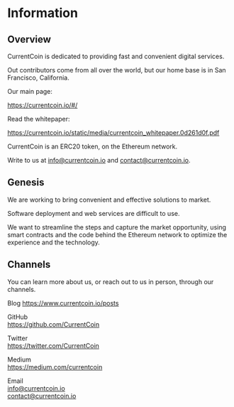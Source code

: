 # Information

Overview
------

CurrentCoin is dedicated to providing fast and convenient digital services.

Out contributors come from all over the world, but our home base is in San Francisco, California.

Our main page:

https://currentcoin.io/#/

Read the whitepaper:

https://currentcoin.io/static/media/currentcoin_whitepaper.0d261d0f.pdf

CurrentCoin is an ERC20 token, on the Ethereum network.

Write to us at info@currentcoin.io and contact@currentcoin.io.

Genesis
------

We are working to bring convenient and effective solutions to market.

Software deployment and web services are difficult to use.

We want to streamline the steps and capture the market opportunity, using smart contracts and the code behind the Ethereum network to optimize the experience and the technology.

Channels
------
You can learn more about us, or reach out to us in person, through our channels.

Blog
https://www.currentcoin.io/posts

GitHub  
https://github.com/CurrentCoin  

Twitter  
https://twitter.com/CurrentCoin  

Medium  
https://medium.com/currentcoin  

Email  
info@currentcoin.io  
contact@currentcoin.io  
  

